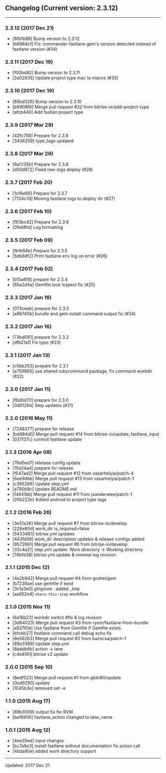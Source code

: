 ## Changelog (Current version: 2.3.12)

-----------------

### 2.3.12 (2017 Dec 21)

* [8fb1b88] Bump version to 2.3.12
* [b6984cf] Fix: commander-fastlane gem's version detected instead of fastlane version (#34)

### 2.3.11 (2017 Dec 19)

* [f00bd82] Bump version to 2.3.11
* [2e02835] Update project type mac to macos (#33)

### 2.3.10 (2017 Dec 19)

* [85bd326] Bump version to 2.3.10
* [b9908f6] Merge pull request #32 from bitrise-io/add-project-type
* [afcb440] Add fastlan project type

### 2.3.9 (2017 Mar 29)

* [42fc758] Prepare for 2.3.9
* [3436259] type_tags updated

### 2.3.8 (2017 Mar 29)

* [6af235b] Prepare for 2.3.8
* [d50d972] Fixed raw-logs deploy (#28)

### 2.3.7 (2017 Feb 20)

* [1cf6e66] Prepare for 2.3.7
* [7134c7d] Moving fastlane logs to deploy dir (#27)

### 2.3.6 (2017 Feb 10)

* [f93bc42] Prepare for 2.3.6
* [0fe68fd] Log formatting

### 2.3.5 (2017 Feb 09)

* [fbfe94b] Prepare for 2.3.5
* [5db9df2] Print fastlane env log on error (#26)

### 2.3.4 (2017 Feb 02)

* [b15a8f8] prepare for 2.3.4
* [85a2d4a] Gemfile.lock inspect fix (#25)

### 2.3.3 (2017 Jan 16)

* [073ceeb] prepare for 2.3.3
* [a96740b] bundle and gem install command output fix (#24)

### 2.3.2 (2017 Jan 16)

* [73bd091] prepare for 2.3.2
* [dfb21a1] Fix typo (#23)

### 2.3.1 (2017 Jan 13)

* [c5bb253] prepare for 2.3.1
* [a759865] use shared rubycommand package, fix command workdir (#22)

### 2.3.0 (2017 Jan 11)

* [f6d0d70] prepare for 2.3.0
* [0d0126d] Step updates (#21)

### 2.2.0 (2016 May 11)

* [7248377] prepare for release
* [bd484d0] Merge pull request #14 from bitrise-io/update_fastlane_input
* [037f37c] controll fastlane update

### 2.1.3 (2016 Apr 08)

* [76d0ed7] relelase config update
* [15d24ad] prepare for release
* [f547ad2] Merge pull request #12 from vasarhelyia/patch-4
* [6ee9dbb] Merge pull request #13 from vasarhelyia/patch-1
* [c395269] Update step.yml
* [a790b8c] Update README.md
* [fd441bb] Merge pull request #11 from jvanderwee/patch-1
* [20b222e] Added android to project type tags

### 2.1.2 (2016 Feb 26)

* [3e51a26] Merge pull request #7 from bitrise-io/develop
* [228e80d] work_dir is_required=false
* [5433483] bitrise.yml updates
* [443fd56] work_dir description updates & release configs added
* [9572661] Merge pull request #6 from bitrise-io/develop
* [33c4a21] step.yml update: Work directory -> Working directory
* [74bfe38] bitrise.yml update & minimal log revision

### 2.1.1 (2015 Dec 12)

* [4e2b942] Merge pull request #4 from godrei/gem
* [b7239ae] use gemfile if exist
* [3c1a3e0] gitignore : added _tmp
* [aa852e4] `share-this-step` workflow

### 2.1.0 (2015 Nov 11)

* [6a16b23] workdir switch #fix & log revision
* [3d84023] Merge pull request #3 from rymir/fastlane-from-bundle
* [a92761e] Use fastlane from Gemfile if Gemfile exists
* [bfcbb27] fastlane command call debug echo fix
* [8e562b3] Merge pull request #2 from bazscsa/patch-1
* [89e3389] Update step.yml
* [8addb6b] action -> lane
* [c4e8191] bitrise v2 update

### 2.0.0 (2015 Sep 10)

* [8edf523] Merge pull request #1 from gkiki90/update
* [0ed9290] update
* [1045b3e] removed set -e

### 1.1.0 (2015 Aug 17)

* [89b3009] output fix for RVM
* [ba16956] fastlane_action changed to lane_name

### 1.0.1 (2015 Aug 12)

* [4ee35ed] input changes
* [bc7a9e3] install fastlane without documentation fix action call
* [4bda80e] added work directory support

-----------------

Updated: 2017 Dec 21